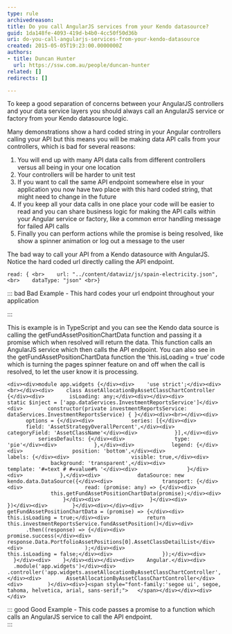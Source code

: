 ```yaml
---
type: rule
archivedreason: 
title: Do you call AngularJS services from your Kendo datasource?
guid: 1da148fe-4093-419d-b4b0-4cc50f50d36b
uri: do-you-call-angularjs-services-from-your-kendo-datasource
created: 2015-05-05T19:23:00.0000000Z
authors:
- title: Duncan Hunter
  url: https://ssw.com.au/people/duncan-hunter
related: []
redirects: []

---
```


To keep a good separation of concerns between your AngularJS controllers and your data service layers you should always call an AngularJS service or factory from your Kendo datasource logic.

Many demonstrations show a hard coded string in your Angular controllers calling your API but this means you will be making data API calls from your controllers, which is bad for several reasons:

1. You will end up with many API data calls from different controllers versus all being in your one location
2. Your controllers will be harder to unit test
3. If you want to call the same API endpoint somewhere else in your application you now have two place with this hard coded string, that might need to change in the future
4. If you keep all your data calls in one place your code will be easier to read and you can share business logic for making the API calls within your Angular service or factory, like a common error handling message for failed API calls
5. Finally you can perform actions while the promise is being resolved, like show a spinner animation or log out a message to the user


<!--endintro-->

The bad way to call your API from a Kendo datasource with AngularJS. Notice the hard coded url directly calling the API endpoint.


```
read: { <br>    url: "../content/dataviz/js/spain-electricity.json", <br>    dataType: "json" <br>}
```


::: bad
Bad Example - This hard codes your url endpoint throughout your application 

:::

This is example is in TypeScript and you can see the Kendo data source is calling the getFundAssetPositionChartData function and passing it a promise which when resolved will return the data. This function calls an AngularJS service which then calls the API endpoint. You can also see in the getFundAssetPositionChartData function the ‘this.isLoading = true’ code which is turning the pages spinner feature on and off when the call is resolved, to let the user know it is processing.


```
<div><div>module app.widgets {</div><div>    'use strict';</div><div><br></div><div>    class AssetAllocationByAssetClassChartController {</div><div>        isLoading: any;</div><div></div><div>        static $inject = ['app.dataServices.InvestmentReportsService']</div><div>        constructor(private investmentReportsService: dataServices.InvestmentReportsService) { }</div><div><br></div><div>        options = {</div><div>            series: [{</div><div>                field: 'AssetStrategyOverallPercent',</div><div>                categoryField: 'AssetClassName'</div><div>            }],</div><div>            seriesDefaults: {</div><div>                type: 'pie'</div><div>            },</div><div>            legend: {</div><div>                position: 'bottom',</div><div>                labels: {</div><div>                    visible: true,</div><div>                    background: 'transparent',</div><div>                    template: '#=text # #=value#% '</div><div>                }</div><div>            },</div><div>            dataSource: new kendo.data.DataSource({</div><div>                transport: {</div><div>                    read: (promise: any) => {</div><div>                        this.getFundAssetPositionChartData(promise);</div><div>                    }</div><div>                }</div><div>            })</div><div>        }</div><div></div><div>        getFundAssetPositionChartData = (promise) => {</div><div>            this.isLoading = true;</div><div>            return this.investmentReportsService.fundAssetPosition()</div><div>                .then((response) => {</div><div>                    promise.success(</div><div>                        response.Data.PortfolioAssetPositions[0].AssetClassDetailList</div><div>                    );</div><div>                    this.isLoading = false;</div><div>                });</div><div>        }</div><div>    }</div><div></div><div>    Angular.</div><div>        .module('app.widgets')</div><div>        .controller('app.widgets.assetAllocationByAssetClassChartController',</div><div>        AssetAllocationByAssetClassChartController</div><div>        )</div><div>}<span style="font-family:'segoe ui', segoe, tahoma, helvetica, arial, sans-serif;">   </span></div></div><div></div>
```




::: good
Good Example - This code passes a promise to a function which calls an AngularJS service to call the API endpoint.  
:::
